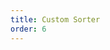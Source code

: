 ```yaml
---
title: Custom Sorter
order: 6
---
```


<code defaultShowCode src="../../../example/src/demos/custom-sorter.tsx"></code>
